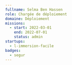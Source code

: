 ```yaml
---
fullname: Selma Ben Hassen
role: Chargée de déploiement
domaine: Déploiement
missions:
  - start: 2022-03-01
    end: 2022-07-01
    status: admin
startups:
  - l-immersion-facile
badges:
  - segur
---
```


